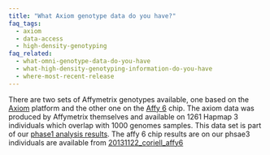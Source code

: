 ```yaml
---
title: "What Axiom genotype data do you have?"
faq_tags:
  - axiom
  - data-access
  - high-density-genotyping
faq_related:
  - what-omni-genotype-data-do-you-have
  - what-high-density-genotyping-information-do-you-have
  - where-most-recent-release
---
```

                    
There are two sets of Affymetrix genotypes available, one based on the [Axiom](http://www.affymetrix.com/browse/staticHtmlContentTemplate.jsp?staticHtmlMediaId=m1361217&isHtmlStatic=true&navMode=35810) platform and the other one on the [Affy 6](http://www.affymetrix.com/browse/products.jsp?productId=131533&navMode=34000&navAction=jump&aId=productsNav#1_1) chip. The axiom data was produced by Affymetrix themselves and available on 1261 Hapmap 3 individuals which overlap with 1000 genomes samples. This data set is part of our [phase1 analysis results](ftp://ftp.1000genomes.ebi.ac.uk/vol1/ftp/phase1/analysis_results/supporting/axiom_genotypes/). The affy 6 chip results are on our phsae3 individuals are available from [20131122_coriell_affy6](ftp://ftp.1000genomes.ebi.ac.uk/vol1/ftp/technical/working/20131122_coriell_affy6/)
